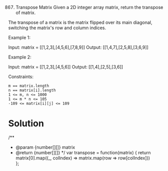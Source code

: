 867. Transpose Matrix
Given a 2D integer array matrix, return the transpose of matrix.

The transpose of a matrix is the matrix flipped over its main diagonal, switching the matrix's row and column indices.

 

Example 1:

Input: matrix = [[1,2,3],[4,5,6],[7,8,9]]
Output: [[1,4,7],[2,5,8],[3,6,9]]

Example 2:

Input: matrix = [[1,2,3],[4,5,6]]
Output: [[1,4],[2,5],[3,6]]

 

Constraints:

    m == matrix.length
    n == matrix[i].length
    1 <= m, n <= 1000
    1 <= m * n <= 105
    -109 <= matrix[i][j] <= 109

# Solution
/**
 * @param {number[][]} matrix
 * @return {number[][]}
 */
var transpose = function(matrix) {
  return matrix[0].map((_, colIndex) => matrix.map(row => row[colIndex]))  
};

